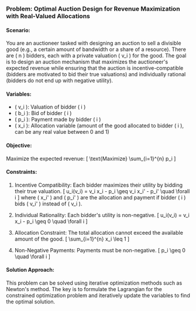 ### Problem: Optimal Auction Design for Revenue Maximization with Real-Valued Allocations

#### Scenario:
You are an auctioneer tasked with designing an auction to sell a divisible good (e.g., a certain amount of bandwidth or a share of a resource). There are \( n \) bidders, each with a private valuation \( v_i \) for the good. The goal is to design an auction mechanism that maximizes the auctioneer's expected revenue while ensuring that the auction is incentive-compatible (bidders are motivated to bid their true valuations) and individually rational (bidders do not end up with negative utility).

#### Variables:
- \( v_i \): Valuation of bidder \( i \)
- \( b_i \): Bid of bidder \( i \)
- \( p_i \): Payment made by bidder \( i \)
- \( x_i \): Allocation variable (amount of the good allocated to bidder \( i \), can be any real value between 0 and 1)

#### Objective:
Maximize the expected revenue:
\[ \text{Maximize} \sum_{i=1}^{n} p_i \]

#### Constraints:
1. Incentive Compatibility: Each bidder maximizes their utility by bidding their true valuation.
   \[ u_i(v_i) = v_i x_i - p_i \geq v_i x_i' - p_i' \quad \forall i \]
   where \( x_i' \) and \( p_i' \) are the allocation and payment if bidder \( i \) bids \( v_i' \) instead of \( v_i \).

2. Individual Rationality: Each bidder's utility is non-negative.
   \[ u_i(v_i) = v_i x_i - p_i \geq 0 \quad \forall i \]

3. Allocation Constraint: The total allocation cannot exceed the available amount of the good.
   \[ \sum_{i=1}^{n} x_i \leq 1 \]

4. Non-Negative Payments: Payments must be non-negative.
   \[ p_i \geq 0 \quad \forall i \]

#### Solution Approach:
This problem can be solved using iterative optimization methods such as Newton's method. The key is to formulate the Lagrangian for the constrained optimization problem and iteratively update the variables to find the optimal solution.